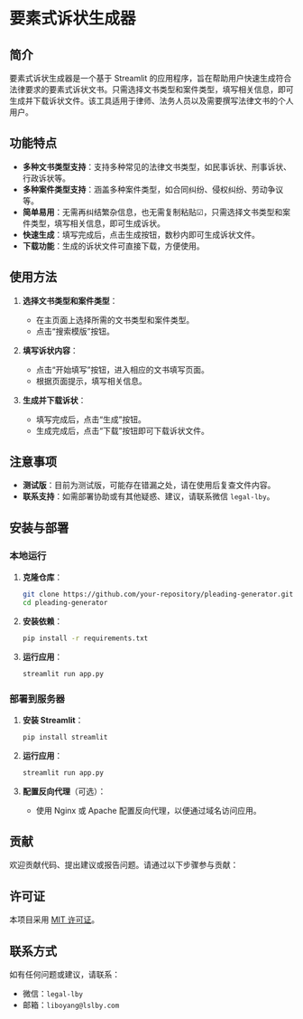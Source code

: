 # 要素式诉状生成器

## 简介

要素式诉状生成器是一个基于 Streamlit 的应用程序，旨在帮助用户快速生成符合法律要求的要素式诉状文书。只需选择文书类型和案件类型，填写相关信息，即可生成并下载诉状文件。该工具适用于律师、法务人员以及需要撰写法律文书的个人用户。

## 功能特点

- **多种文书类型支持**：支持多种常见的法律文书类型，如民事诉状、刑事诉状、行政诉状等。
- **多种案件类型支持**：涵盖多种案件类型，如合同纠纷、侵权纠纷、劳动争议等。
- **简单易用**：无需再纠结繁杂信息，也无需复制粘贴☑，只需选择文书类型和案件类型，填写相关信息，即可生成诉状。
- **快速生成**：填写完成后，点击生成按钮，数秒内即可生成诉状文件。
- **下载功能**：生成的诉状文件可直接下载，方便使用。

## 使用方法

1. **选择文书类型和案件类型**：
   - 在主页面上选择所需的文书类型和案件类型。
   - 点击“搜索模版”按钮。

2. **填写诉状内容**：
   - 点击“开始填写”按钮，进入相应的文书填写页面。
   - 根据页面提示，填写相关信息。

3. **生成并下载诉状**：
   - 填写完成后，点击“生成”按钮。
   - 生成完成后，点击“下载”按钮即可下载诉状文件。

## 注意事项

- **测试版**：目前为测试版，可能存在错漏之处，请在使用后复查文件内容。
- **联系支持**：如需部署协助或有其他疑惑、建议，请联系微信 `legal-lby`。

## 安装与部署

### 本地运行

1. **克隆仓库**：
   ```bash
   git clone https://github.com/your-repository/pleading-generator.git
   cd pleading-generator
   ```

2. **安装依赖**：
   ```bash
   pip install -r requirements.txt
   ```

3. **运行应用**：
   ```bash
   streamlit run app.py
   ```

### 部署到服务器

1. **安装 Streamlit**：
   ```bash
   pip install streamlit
   ```

2. **运行应用**：
   ```bash
   streamlit run app.py
   ```

3. **配置反向代理**（可选）：
   - 使用 Nginx 或 Apache 配置反向代理，以便通过域名访问应用。

## 贡献

欢迎贡献代码、提出建议或报告问题。请通过以下步骤参与贡献：

## 许可证

本项目采用 [MIT 许可证](LICENSE)。

## 联系方式

如有任何问题或建议，请联系：

- 微信：`legal-lby`
- 邮箱：`liboyang@lslby.com`

